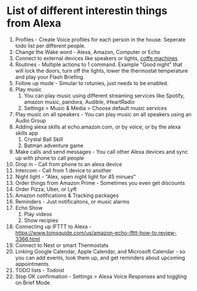 # List of different interestin things from Alexa
1. Profiles - Create Voice profiles for each person in the house. Seperate todo list per different people.
1. Change the Wake word -  Alexa, Amazon, Computer or Echo
1. Connect to external devices like speakers or lights, [coffe machines](https://www.amazon.com/Behmor-Connected-Customizable-Temperature-Compatible/dp/B015PE66T4)
1. Routines - Multiple actions to 1 command. Example "Good night" that will lock the doors, turn off the lights, lower the thermostat temperature and play your Flash Briefing. 
1. Follow up mode - Simular to rotunies, just needs to be enabled.
1. Play music
    1. You can play music using different streaming services like Spotify, amazon music, pandora, Audible, iHeartRadio
    1. Settings > Music & Media > Choose default music services
1. Play music on all speakers - You can play music on all speakers using an Audio Group
1. Adding alexa skills at echo.amazon.com, or by voice, or by the alexa skills app
    1. Crystal Ball Skill
    1. Batman adventure game
1. Make calls and send messages - You call other Alexa devices and sync up with phone to call people
1. Drop in - Call from phone to an alexa device
1. Intercom - Call from 1 device to another
1. Night light - "Alex, open night light for 45 minues"
1. Order things from Amazon Prime - Sometimes you even get discounts
1. Order Pizza, Uber, or Lyft
1. Amazon notifications & Tracking packages
1. Reminders - Just notificaitons, or music alarms
1. Echo Show 
    1. Play videos
    1. Show recipies
1. Connecting up IFTTT to Alexa - https://www.tomsguide.com/us/amazon-echo-ifttt-how-to,review-3366.html 
1. Connect to Nest or smart Thermostats
1. Linking Google Calendar, Apple Calendar, and Microsoft Calendar - so you can add events, look them up, and get reminders about upcoming appointments.
1. TODO lists - Todoist
1. Stop OK confirmation - Settings > Alexa Voice Responses and toggling on Brief Mode. 
